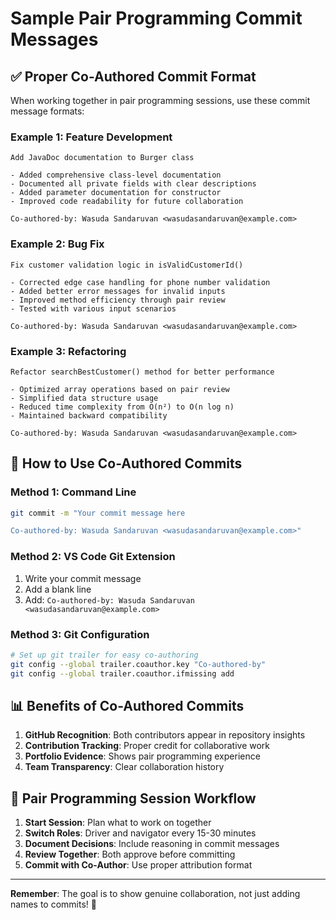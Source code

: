 # Sample Pair Programming Commit Messages

## ✅ Proper Co-Authored Commit Format

When working together in pair programming sessions, use these commit message formats:

### Example 1: Feature Development
```
Add JavaDoc documentation to Burger class

- Added comprehensive class-level documentation
- Documented all private fields with clear descriptions
- Added parameter documentation for constructor
- Improved code readability for future collaboration

Co-authored-by: Wasuda Sandaruvan <wasudasandaruvan@example.com>
```

### Example 2: Bug Fix
```
Fix customer validation logic in isValidCustomerId()

- Corrected edge case handling for phone number validation
- Added better error messages for invalid inputs
- Improved method efficiency through pair review
- Tested with various input scenarios

Co-authored-by: Wasuda Sandaruvan <wasudasandaruvan@example.com>
```

### Example 3: Refactoring
```
Refactor searchBestCustomer() method for better performance

- Optimized array operations based on pair review
- Simplified data structure usage
- Reduced time complexity from O(n²) to O(n log n)
- Maintained backward compatibility

Co-authored-by: Wasuda Sandaruvan <wasudasandaruvan@example.com>
```

## 🎯 How to Use Co-Authored Commits

### Method 1: Command Line
```bash
git commit -m "Your commit message here

Co-authored-by: Wasuda Sandaruvan <wasudasandaruvan@example.com>"
```

### Method 2: VS Code Git Extension
1. Write your commit message
2. Add a blank line
3. Add: `Co-authored-by: Wasuda Sandaruvan <wasudasandaruvan@example.com>`

### Method 3: Git Configuration
```bash
# Set up git trailer for easy co-authoring
git config --global trailer.coauthor.key "Co-authored-by"
git config --global trailer.coauthor.ifmissing add
```

## 📊 Benefits of Co-Authored Commits

1. **GitHub Recognition**: Both contributors appear in repository insights
2. **Contribution Tracking**: Proper credit for collaborative work
3. **Portfolio Evidence**: Shows pair programming experience
4. **Team Transparency**: Clear collaboration history

## 🎉 Pair Programming Session Workflow

1. **Start Session**: Plan what to work on together
2. **Switch Roles**: Driver and navigator every 15-30 minutes
3. **Document Decisions**: Include reasoning in commit messages
4. **Review Together**: Both approve before committing
5. **Commit with Co-Author**: Use proper attribution format

---

**Remember**: The goal is to show genuine collaboration, not just adding names to commits! 🤝